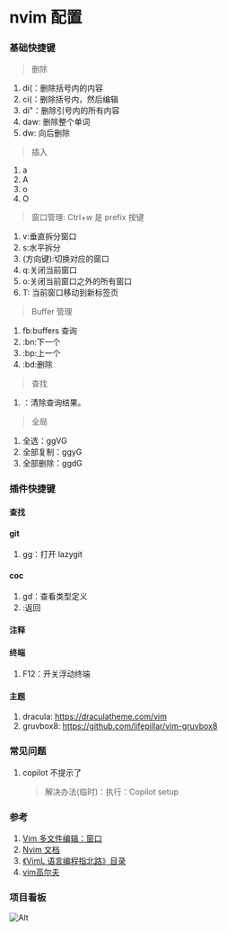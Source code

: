 # nvim 配置

### 基础快捷键

> 删除

1. di(：删除括号内的内容
2. ci(：删除括号内，然后编辑
3. di"：删除引号内的所有内容
4. daw: 删除整个单词
5. dw: 向后删除

> 插入

1. a
2. A
3. o
4. O

> 窗口管理: Ctrl+w 是 prefix 按键

1. v:垂直拆分窗口
2. s:水平拆分
3. (方向键):切换对应的窗口
4. q:关闭当前窗口
5. o:关闭当前窗口之外的所有窗口
6. T: 当前窗口移动到新标签页

> Buffer 管理

1. <leader> fb:buffers 查询
2. :bn:下一个
3. :bp:上一个
4. :bd:删除

> 查找
1. <Ctrl-l>：清除查询结果。

> 全局
1. 全选：ggVG
2. 全部复制：ggyG
3. 全部删除：ggdG

### 插件快捷键

#### 查找

#### git

1. <leader> gg：打开 lazygit

#### coc
1. gd：查看类型定义
2. <C-o>:返回

#### 注释

#### 终端

1. F12：开关浮动终端

#### 主题
1. dracula: https://draculatheme.com/vim
2. gruvbox8: https://github.com/lifepillar/vim-gruvbox8

### 常见问题

1. copilot 不提示了
   > 解决办法(临时)：执行：Copilot setup

### 参考

1. [Vim 多文件编辑：窗口](https://harttle.land/2015/11/14/vim-window.html)
2. [Nvim 文档](https://neovim.io/doc/user/)
3. [《VimL 语言编程指北路》目录](https://github.com/lymslive/vimllearn/blob/master/content.md)
4. [vim高尔夫](https://www.vimgolf.com/)


### 项目看板
![Alt](https://repobeats.axiom.co/api/embed/699f0efda694ce8c838047640a297b3acee71e1b.svg "Repobeats analytics image")
